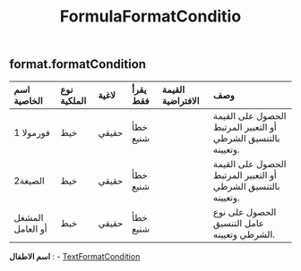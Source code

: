 ﻿---
title: FormulaFormatConditio
second_title: Aspose.Cells Cloud Documen
type: docs
url: /ar/specification/model/formulaformatcondition/
description: "Aspose.Cells مواصفات النموذج السحابي: FormulaFormatCondition. تعامل بسهولة مع Excel ومستندات جداول البيانات الأخرى التي تحتوي على ميزات مثل الفتح والتوليد والتحرير والتقسيم والدمج والمقارنة والتحويل"
weight: 50
---
## **format.formatCondition**

 

| اسم الخاصية| نوع الملكية| لاغية| يقرأ فقط| القيمة الافتراضية| وصف|
|:- |:- |:- |:- |:- |:- |
| فورمولا 1| خيط| حقيقي| خطأ شنيع|| الحصول على القيمة أو التعبير المرتبط بالتنسيق الشرطي وتعيينه.|
| الصيغة2| خيط| حقيقي| خطأ شنيع|| الحصول على القيمة أو التعبير المرتبط بالتنسيق الشرطي وتعيينه.|
| المشغل أو العامل| خيط| حقيقي| خطأ شنيع|| الحصول على نوع عامل التنسيق الشرطي وتعيينه.|

**اسم الاطفال** : 
	-  [TextFormatCondition](textformatcondition) 
